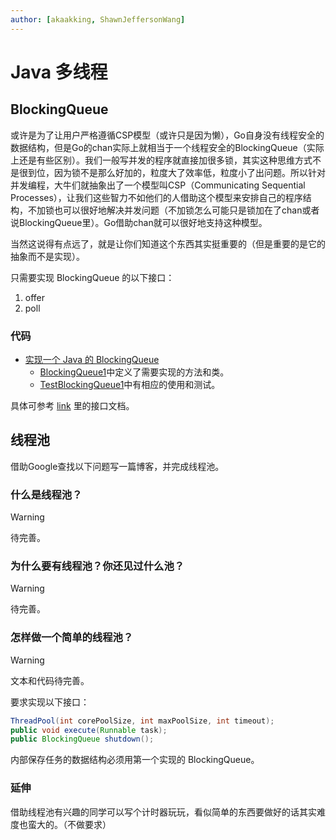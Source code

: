 ```yaml
---
author: [akaakking, ShawnJeffersonWang]
---
```


# Java 多线程

## BlockingQueue

或许是为了让用户严格遵循CSP模型（或许只是因为懒），Go自身没有线程安全的数据结构，但是Go的chan实际上就相当于一个线程安全的BlockingQueue（实际上还是有些区别）。我们一般写并发的程序就直接加很多锁，其实这种思维方式不是很到位，因为锁不是那么好加的，粒度大了效率低，粒度小了出问题。所以针对并发编程，大牛们就抽象出了一个模型叫CSP（Communicating Sequential Processes），让我们这些智力不如他们的人借助这个模型来安排自己的程序结构，不加锁也可以很好地解决并发问题（不加锁怎么可能只是锁加在了chan或者说BlockingQueue里）。Go借助chan就可以很好地支持这种模型。

当然这说得有点远了，就是让你们知道这个东西其实挺重要的（但是重要的是它的抽象而不是实现）。

只需要实现 BlockingQueue 的以下接口：

1. offer
2. poll

### 代码

- [实现一个 Java 的 BlockingQueue](https://github.com/xiyou-linuxer/Queue4j/tree/main/BlockingQueue)
    - [BlockingQueue1](https://github.com/xiyou-linuxer/Queue4j/tree/main/BlockingQueue/src/main/java/com/xiyoulinux/blockingqueue/BlockingQueue1.java)中定义了需要实现的方法和类。
    - [TestBlockingQueue1](https://github.com/xiyou-linuxer/Queue4j/tree/main/BlockingQueue/src/test/java/com/xiyoulinux/blockingqueue/TestBlockingQueue1.java)中有相应的使用和测试。

具体可参考 [link](https://docs.oracle.com/javase/8/docs/api/java/util/concurrent/BlockingQueue.html) 里的接口文档。

## 线程池

借助Google查找以下问题写一篇博客，并完成线程池。

### 什么是线程池？

> [!WARNING]
>
> 待完善。

### 为什么要有线程池？你还见过什么池？

> [!WARNING]
>
> 待完善。

### 怎样做一个简单的线程池？

> [!WARNING]
>
> 文本和代码待完善。

要求实现以下接口：

```java
ThreadPool(int corePoolSize, int maxPoolSize, int timeout);
public void execute(Runnable task);
public BlockingQueue shutdown();
```

内部保存任务的数据结构必须用第一个实现的 BlockingQueue。

### 延伸

借助线程池有兴趣的同学可以写个计时器玩玩，看似简单的东西要做好的话其实难度也蛮大的。（不做要求）
